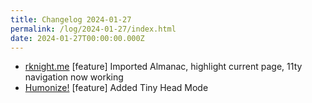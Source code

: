 ```yaml
---
title: Changelog 2024-01-27
permalink: /log/2024-01-27/index.html
date: 2024-01-27T00:00:00.000Z
---
```


- [rknight.me](https://rknight.me) [feature] Imported Almanac, highlight current page, 11ty navigation now working
- [Humonize!](https://hum.rknight.me) [feature] Added Tiny Head Mode